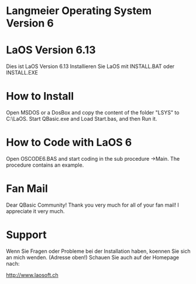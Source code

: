 # Langmeier Operating System Version 6

LaOS Version 6.13
==================

Dies ist LaOS Version 6.13
Installieren Sie LaOS mit INSTALL.BAT oder INSTALL.EXE

How to Install
==============

Open MSDOS or a DosBox and copy the content of the folder "LSYS" to C:\LaOS\. Start QBasic.exe and Load Start.bas, and then Run it.   


How to Code with LaOS 6
========================

Open OSCODE6.BAS and start coding in the sub procedure ->Main. The procedure contains an example.

Fan Mail
========

Dear QBasic Community! Thank you very much for all of your fan mail! I appreciate it very much.


Support
========

Wenn Sie Fragen oder Probleme bei der Installation haben,
koennen Sie sich an mich wenden. (Adresse oben!) Schauen Sie auch
auf der Homepage nach:

http://www.laosoft.ch
